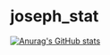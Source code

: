 # joseph_stat
[![Anurag's GitHub stats](https://github-readme-stats.vercel.app/api?username=josephdereje)](https://github.com/anuraghazra/github-readme-stats)
